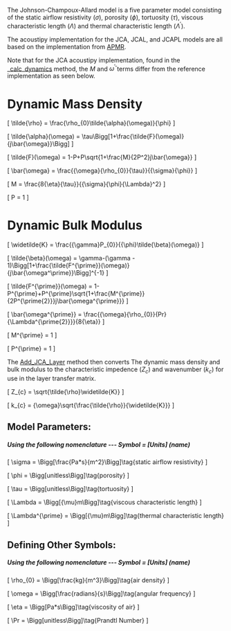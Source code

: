 The Johnson-Champoux-Allard model is a five parameter model consisting of the static airflow resistivity $(\sigma)$, porosity $(\phi)$, tortuosity $(\tau)$, viscous characteristic length $(\Lambda)$ and thermal characteristic length $(\Lambda^\prime)$.

The acoustipy implementation for the JCA, JCAL, and JCAPL models are all based on the implementation from [APMR](https://apmr.matelys.com/PropagationModels/MotionlessSkeleton/JohnsonChampouxAllardPrideLafargeModel.html).

Note that for the JCA acoustipy implementation, found in the [_calc_dynamics](https://jakep72.github.io/acoustipy/AcousticTMM/#src.acoustipy.TMM.AcousticTMM._calc_dynamics) method, the $M$ and $\bar\omega^\prime$ terms differ from the reference implementation as seen below.

# Dynamic Mass Density
\[
\tilde{\rho} = \frac{\rho_{0}\tilde{\alpha}(\omega)}{\phi}
\]

\[
\tilde{\alpha}(\omega) = \tau\Bigg[1+\frac{\tilde{F}(\omega)}{j\bar{\omega}}\Bigg]
\]

\[
\tilde{F}(\omega) = 1-P+P\sqrt{1+\frac{M}{2P^2}j\bar{\omega}}
\]

\[
\bar{\omega} = \frac{{\omega}{\rho_{0}}{\tau}}{{\sigma}{\phi}}
\]

\[
M = \frac{8{\eta}{\tau}}{{\sigma}{\phi}{\Lambda}^2}
\]

\[
P = 1
\]

# Dynamic Bulk Modulus
\[
\widetilde{K} = \frac{{\gamma}P_{0}}{{\phi}\tilde{\beta}(\omega)}
\]

\[
\tilde{\beta}(\omega) = \gamma-(\gamma - 1)\Bigg[1+\frac{\tilde{F^{\prime}}(\omega)}{j\bar{\omega^\prime}}\Bigg]^{-1}
\]

\[
\tilde{F^{\prime}}(\omega) = 1-P^{\prime}+P^{\prime}\sqrt{1+\frac{M^{\prime}}{2P^{\prime{2}}}j\bar{\omega^{\prime}}}
\]

\[
\bar{\omega^{\prime}} = \frac{{\omega}{\rho_{0}}{Pr}{\Lambda^{\prime{2}}}}{8{\eta}}
\]

\[
M^{\prime} = 1
\]

\[
P^{\prime} = 1
\]

The [Add_JCA_Layer](https://jakep72.github.io/acoustipy/AcousticTMM/#src.acoustipy.TMM.AcousticTMM.Add_JCA_Layer) method then converts The dynamic mass density and bulk modulus to the characteristic impedence $(Z_{c})$ and wavenumber $(k_{c})$ for use in the layer transfer matrix.

\[
Z_{c} = \sqrt{\tilde{\rho}\widetilde{K}}
\]

\[
k_{c} = {\omega}\sqrt{\frac{\tilde{\rho}}{\widetilde{K}}}
\]

## Model Parameters:

##### Using the following nomenclature --- Symbol = [Units] (name)

\[
\sigma = \Bigg[\frac{Pa*s}{m^2}\Bigg]\tag{static airflow resistivity}
\]

\[
\phi = \Bigg[unitless\Bigg]\tag{porosity}
\]

\[
\tau = \Bigg[unitless\Bigg]\tag{tortuosity}
\]

\[
\Lambda = \Bigg[{\mu}m\Bigg]\tag{viscous characteristic length}
\]

\[
\Lambda^{\prime} = \Bigg[{\mu}m\Bigg]\tag{thermal characteristic length}
\]



## Defining Other Symbols:

##### Using the following nomenclature --- Symbol = [Units] (name)

\[
\rho_{0} = \Bigg[\frac{kg}{m^3}\Bigg]\tag{air density}
\]

\[
\omega = \Bigg[\frac{radians}{s}\Bigg]\tag{angular frequency}
\]

\[
\eta = \Bigg[Pa*s\Bigg]\tag{viscosity of air}
\]

\[
\Pr = \Bigg[unitless\Bigg]\tag{Prandtl Number}
\]
